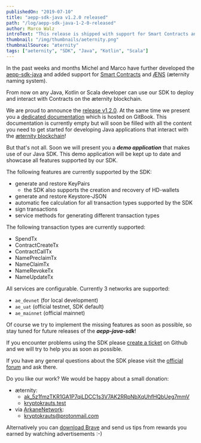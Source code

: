 ```yaml
---
publishedOn: "2019-07-10"
title: "aepp-sdk-java v1.2.0 released"
path: "/log/aepp-sdk-java-1-2-0-released"
author: Marco Walz
introText: "This release is shipped with support for Smart Contracts and ÆNS."
thumbnail: "/img/thumbnails/aeternity.png"
thumbnailSource: "æternity"
tags: ["aeternity", "SDK", "Java", "Kotlin", "Scala"]
---
```

In the past weeks and months Michel and Marco have further developed the [aepp-sdk-java](https://github.com/kryptokrauts/aepp-sdk-java) and added support for [Smart Contracts](https://github.com/aeternity/protocol/blob/master/contracts/contracts.md) and [ÆNS](https://github.com/aeternity/protocol/blob/master/AENS.md) (æternity naming system).

From now on any Java, Kotlin or Scala developer can use our SDK to deploy and interact with Contracts on the æternity blockchain.

We are proud to announce the [release v1.2.0](https://github.com/kryptokrauts/aepp-sdk-java/tree/v1.2.0). At the same time we present you a [dedicated documentation](https://kryptokrauts.gitbook.io/aepp-sdk-java/) which is hosted on GitBook. This documentation is currently empty but will soon be filled with all the content you need to get started for developing Java applications that interact with the [æternity blockchain](https://aeternity.com/)!

But that's not all. Soon we will present you a ***demo application*** that makes use of our Java SDK. This demo application will be kept up to date and showcase all features supported by our SDK.

The following features are currently supported by the SDK:
- generate and restore KeyPairs
   - the SDK also supports the creation and recovery of HD-wallets
- generate and restore Keystore-JSON
- automatic fee calculation for all transaction types supported by the SDK
- sign transactions
- service methods for generating different transaction types

The following transaction types are currently supported:
- SpendTx
- ContractCreateTx
- ContractCallTx
- NamePreclaimTx
- NameClaimTx
- NameRevokeTx
- NameUpdateTx

All services are configurable. Currently 3 networks are supported:
- `ae_devnet` (for local development)
- `ae_uat` (official testnet, SDK default)
- `ae_mainnet` (official mainnet)

Of course we try to implement the missing features as soon as possible, so stay tuned for future releases of the ***aepp-java-sdk***!

If you encounter problems using the SDK please [create a ticket](https://github.com/kryptokrauts/aepp-sdk-java/issues/new) on Github and we will try to help you as soon as possible.

If you have any general questions about the SDK please visit the [official forum](https://forum.aeternity.com/c/aepplications/sdk) and ask there.

Do you like our work? We would be happy about a small donation:
- æternity:
  - [ak_5z1fmzTKR1GA1P7qiLDCC1s3V7AK2RRpNbXqUhfHQbUeg7mmV](https://explorer.aepps.com/#/account/ak_5z1fmzTKR1GA1P7qiLDCC1s3V7AK2RRpNbXqUhfHQbUeg7mmV)
  - [kryptokrauts.test](https://www.aeknow.org/aens/query/kryptokrauts.test)
- via [ArkaneNetwork](https://arkane.network/):
  - kryptokrauts@protonmail.com

Alternatively you can [download Brave](https://brave.com/kry019) and send us tips from rewards you earned by watching advertisements :-)